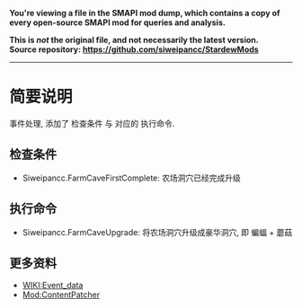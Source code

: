 **You're viewing a file in the SMAPI mod dump, which contains a copy of every open-source SMAPI mod
for queries and analysis.**

**This is _not_ the original file, and not necessarily the latest version.**  
**Source repository: https://github.com/siweipancc/StardewMods**

----

# 简要说明

事件处理, 添加了 检查条件 与 对应的 执行命令.

## 检查条件

- Siweipancc.FarmCaveFirstComplete: 农场洞穴已经完成升级

## 执行命令

- Siweipancc.FarmCaveUpgrade: 将农场洞穴升级成豪华洞穴, 即 蝙蝠 + 蘑菇

## 更多资料

- [WIKI:Event_data](https://stardewvalleywiki.com/Modding:Event_data)
- [Mod:ContentPatcher](https://github.com/Pathoschild/StardewMods/blob/stable/ContentPatcher/docs/author-guide/action-editdata.md)
